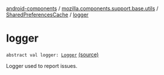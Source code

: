 [android-components](../../index.md) / [mozilla.components.support.base.utils](../index.md) / [SharedPreferencesCache](index.md) / [logger](./logger.md)

# logger

`abstract val logger: `[`Logger`](../../mozilla.components.support.base.log.logger/-logger/index.md) [(source)](https://github.com/mozilla-mobile/android-components/blob/master/components/support/base/src/main/java/mozilla/components/support/base/utils/SharedPreferencesCache.kt#L20)

Logger used to report issues.

